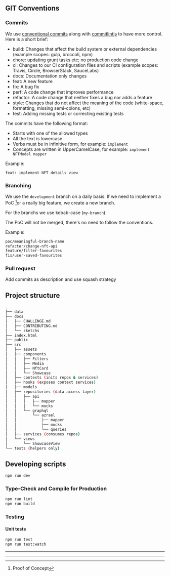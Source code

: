 
## GIT Conventions
### Commits

We use [conventional commits](https://www.conventionalcommits.org/en/v1.0.0/) along with [commitlintjs](https://commitlint.js.org/) to have more control. Here is a short brief:

- build: Changes that affect the build system or external dependencies (example scopes: gulp, broccoli, npm)
- chore: updating grunt tasks etc; no production code change
- ci: Changes to our CI configuration files and scripts (example scopes: Travis, Circle, BrowserStack, SauceLabs)
- docs: Documentation only changes
- feat: A new feature
- fix: A bug fix
- perf: A code change that improves performance
- refactor: A code change that neither fixes a bug nor adds a feature
- style: Changes that do not affect the meaning of the code (white-space, formatting, missing semi-colons, etc)
- test: Adding missing tests or correcting existing tests



The commits have the following format:
- Starts with one of the allowed types
- All the text is lowercase 
- Verbs must be in infinitive form, for example: `implement`
- Concepts are written in UpperCamelCase, for example: `implement NFTModel mapper`

Example:

```
feat: implement NFT details view
```

### Branching
We use the `development` branch on a daily basis. If we need to implement a PoC [^1]or a really big feature, we create a new branch.

For the branchs we use kebab-case (`my-branch`).

The PoC will not be merged, there's no need to follow the conventions.

Example:

```sh
poc/meaningful-branch-name
refactor/change-nft-api
feature/filter-favourites
fix/user-saved-favourites
```

### Pull request
Add commits as description and use squash strategy


## Project structure
```sh
.
├── data
├── docs
│   ├── CHALLENGE.md
│   ├── CONTRIBUTING.md
│   └── sketchs
├── index.html
├── public
├── src
│   ├── assets
│   ├── components
│   │   ├── Filters
│   │   ├── Media
│   │   ├── NftCard
│   │   └── Showcase
│   ├── contexts (inits repos & services)
│   ├── hooks (exposes context services)
│   ├── models
│   ├── repositories (data access layer)
│   │   ├── api
│   │   │   ├── mapper
│   │   │   └── mocks
│   │   └── graphql
│   │       └── azrael
│   │           ├── mapper
│   │           ├── mocks
│   │           └── queries
│   ├── services (consumes repos)
│   └── views
│       └── ShowcaseView
└── tests (helpers only)

```



## Developing scripts
```sh
npm run dev
```

### Type-Check and Compile for Production

```sh
npm run lint
npm run build
```
### Testing
#### Unit tests
```sh
npm run test
npm run test:watch
```

****
[^1]: Proof of Concept
****